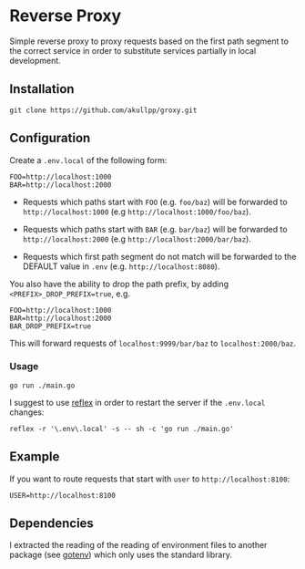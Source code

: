 # Reverse Proxy

Simple reverse proxy to proxy requests based on the first path segment to the correct service in order to substitute services partially in local development.

## Installation

```
git clone https://github.com/akullpp/groxy.git
```

## Configuration

Create a `.env.local` of the following form:

```
FOO=http://localhost:1000
BAR=http://localhost:2000
```

* Requests which paths start with `FOO` (e.g. `foo/baz`) will be forwarded to `http://localhost:1000` (e.g `http://localhost:1000/foo/baz`).

* Requests which paths start with `BAR` (e.g. `bar/baz`) will be forwarded to `http://localhost:2000` (e.g `http://localhost:2000/bar/baz`).

* Requests which first path segment do not match will be forwarded to the DEFAULT value in `.env` (e.g. `http://localhost:8080`).

You also have the ability to drop the path prefix, by adding `<PREFIX>_DROP_PREFIX=true`, e.g.

```
FOO=http://localhost:1000
BAR=http://localhost:2000
BAR_DROP_PREFIX=true
```

This will forward requests of `localhost:9999/bar/baz` to `localhost:2000/baz`.

### Usage

```
go run ./main.go
```

I suggest to use [reflex](https://github.com/cespare/reflex) in order to restart the server if the `.env.local` changes:

```
reflex -r '\.env\.local' -s -- sh -c 'go run ./main.go'
```

## Example

If you want to route requests that start with `user` to `http://localhost:8100`:

```
USER=http://localhost:8100
```

## Dependencies

I extracted the reading of the reading of environment files to another package (see [gotenv](https://github.com/akullpp/gotenv)) which only uses the standard library.
